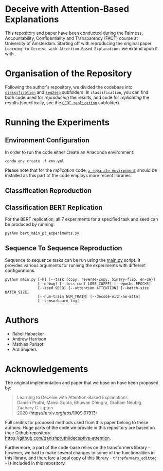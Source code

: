 # Deceive with Attention-Based Explanations

This repository and paper have been conducted during the Fairness, Accountability, Confidentiality and Transparency (FACT) course at University of Amsterdam. 
Starting off with reproducing the original paper `Learning to Deceive with Attention-Based Explanations` we extend upon it with <TODO>.
  

# Organisation of the Repository

Following the author's repository, we divided the codebase into [```classification```](deceptive-attention/src/classification) and [```seq2seq```](deceptive-attention/src/seq2seq) subfolders. In ```classification```, you can find both code used for *reproducing* the results, and code for *replicating* the results (specifically, see the [```BERT_replication```](deceptive-attention/src/classification/BERT_replication) subfolder).

# Running the Experiments

## Environment Configuration

In order to run the code either create an Anaconda environment:

```
conda env create -f env.yml
```

Please note that for the *replication* code, [```a separate environment```](deceptive-attention/src/classification/BERT_replication/BERT_env.yml) should be installed as this part of the code employs more recent libraries.

## Classification Reproduction


## Classification BERT Replication

For the BERT replication, all 7 experiments for a specified task and seed can be produced by running:
```
python bert_main_pl_experiments.py
```

## Sequence To Sequence Reproduction

Sequence to sequence tasks can be run using the [main.py](deceptive-attention/src/seq2seq/author-based/main.py) script. It provides various arguments for running the experiments with different configurations.

```
python main.py [-h] [--task {copy, reverse-copy, binary-flip, en-de}]
               [--debug] [--loss-coef LOSS_COEFF] [--epochs EPOCHS]
               [--seed SEED] [--attention ATTENTION] [--batch-size BATCH_SIZE]
               [--num-train NUM_TRAIN] [--decode-with-no-attn]
               [--tensorboard_log]
```

# Authors

- Rahel Habacker
- Andrew Harrison
- Mathias Parisot
- Ard Snijders

# Acknowledgements

The original implementation and paper that we base on have been proposed by:

> Learning to Deceive with Attention-Based Explanations \
> Danish Pruthi, Mansi Gupta, Bhuwan Dhingra, Graham Neubig, Zachary C. Lipton \
> 2020 (https://arxiv.org/abs/1909.07913)

Full credits for proposed methods used from this paper belong to these authors. Huge parts of the code we provide in this repository are based on their Github repository: \
https://github.com/danishpruthi/deceptive-attention.

Furthermore, a part of the code-base relies on the transformers library - however, we had to make several changes to some of the functionalities in this library, and therefore a local copy of this library - ` transformers_editted ` - is included in this repository. 
